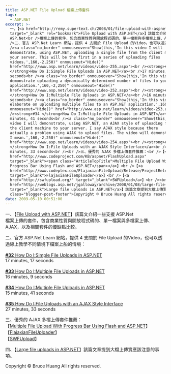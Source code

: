 ```yaml
---
title: ASP.NET File Upload 檔案上傳套件
tags:
  - ASP.NET
excerpt: >-
  一、【<a href="http://remy.supertext.ch/2008/01/file-upload-with-aspnet/"
  target="_blank" rel="bookmark">File Upload with ASP.NET</a>】該篇文介紹一些支援
  ASP.Net<br />檔案上傳的套件，包含商業性質與開放程式碼的、單一檔案與多檔案上傳、AJAX，以及相關套件的優缺點比較。<br /><br
  />二、官方 ASP.Net Learn 網站，提供 4 支關於 File Upload 的Video，也可以透過線上教學不同情境下檔案上船的情境：<br
  /><a class="no_border" onmouseover="Show(this,'In this video I will
  demonstrate, using ASP.NET, uploading a single file from the client machine to
  your server. This will be the first in a series of uploading files
  videos.',160,-2,250)" onmouseout="Hide()"
  href="http://www.asp.net/learn/videos/video-255.aspx"><br /><strong>#32
  </strong>How Do I:Simple File Uploads in ASP.NET</a><br />17 minutes, 17
  seconds<br /><a class="no_border" onmouseover="Show(this,'In this video I will
  demonstrate uploading a dynamically determined number of files to your ASP.NET
  application.',160,-2,250)" onmouseout="Hide()"
  href="http://www.asp.net/learn/videos/video-252.aspx"><br /><strong>#33
  </strong>How Do I:Multiple File Uploads in ASP.NET</a><br />16 minutes, 9
  seconds<br /><a class="no_border" onmouseover="Show(this,'In this video I will
  elaborate on uploading multiple files to an ASP.NET application.',160,-2,250)"
  onmouseout="Hide()" href="http://www.asp.net/learn/videos/video-253.aspx"><br
  /><strong>#34 </strong>How Do I:Multiple File Uploads in ASP.NET</a><br />15
  minutes, 41 seconds<br /><a class="no_border" onmouseover="Show(this,'In this
  video I will demonstrate, using ASP.NET, an AJAX style of uploading files from
  the client machine to your server. I say AJAX style because there        is
  actually a problem using AJAX to upload files. The video will demonstrate what
  I mean.',160,-2,250)" onmouseout="Hide()"
  href="http://www.asp.net/learn/videos/video-254.aspx"><br /><strong>#35
  </strong>How Do I:File Uploads with an AJAX Style Interface</a><br />27
  minutes, 33 seconds<br /><br />三、優秀的 AJAX 多檔上傳套件推薦：<br />【<a
  href="http://www.codeproject.com/KB/aspnet/FlashUpload.aspx"
  target="_blank"><span class="ArticleTopTitle">Multiple File Upload With
  Progress Bar Using Flash and ASP.NET</span></a>】<br />【<a
  href="http://www.codeplex.com/FlajaxianFileUpload/Release/ProjectReleases.aspx?ReleaseId=10471"
  target="_blank">FlajaxianFileUploader</a>】<br />【<a
  href="http://swfupload.org/" target="_blank">SWFUpload</a>】<br /><br />四、【<a
  href="http://weblogs.asp.net/jgalloway/archive/2008/01/08/large-file-uploads-in-asp-net.aspx"
  target="_blank">Large file uploads in ASP.NET</a>】該篇文章提到大檔上傳實應該注意的事項。<div
  class="blogger-post-footer">Copyright © Bruce Huang All rights reserved.</div>
date: 2009-05-10 00:51:00
---
```


一、【[File Upload with ASP.NET](http://remy.supertext.ch/2008/01/file-upload-with-aspnet/)】該篇文介紹一些支援 ASP.Net  
檔案上傳的套件，包含商業性質與開放程式碼的、單一檔案與多檔案上傳、AJAX，以及相關套件的優缺點比較。  
  
二、官方 ASP.Net Learn 網站，提供 4 支關於 File Upload 的Video，也可以透過線上教學不同情境下檔案上船的情境：  
[  
**#32** How Do I:Simple File Uploads in ASP.NET](http://www.asp.net/learn/videos/video-255.aspx)  
17 minutes, 17 seconds  
[  
**#33** How Do I:Multiple File Uploads in ASP.NET](http://www.asp.net/learn/videos/video-252.aspx)  
16 minutes, 9 seconds  
[  
**#34** How Do I:Multiple File Uploads in ASP.NET](http://www.asp.net/learn/videos/video-253.aspx)  
15 minutes, 41 seconds  
[  
**#35** How Do I:File Uploads with an AJAX Style Interface](http://www.asp.net/learn/videos/video-254.aspx)  
27 minutes, 33 seconds  
  
三、優秀的 AJAX 多檔上傳套件推薦：  
【[Multiple File Upload With Progress Bar Using Flash and ASP.NET](http://www.codeproject.com/KB/aspnet/FlashUpload.aspx)】  
【[FlajaxianFileUploader](http://www.codeplex.com/FlajaxianFileUpload/Release/ProjectReleases.aspx?ReleaseId=10471)】  
【[SWFUpload](http://swfupload.org/)】  
  
四、【[Large file uploads in ASP.NET](http://weblogs.asp.net/jgalloway/archive/2008/01/08/large-file-uploads-in-asp-net.aspx)】該篇文章提到大檔上傳實應該注意的事項。

Copyright © Bruce Huang All rights reserved.
<!-- more -->
